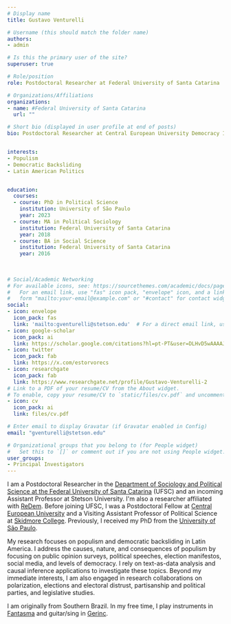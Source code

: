 ```yaml
---
# Display name
title: Gustavo Venturelli

# Username (this should match the folder name)
authors:
- admin

# Is this the primary user of the site?
superuser: true

# Role/position
role: Postdoctoral Researcher at Federal University of Santa Catarina

# Organizations/Affiliations
organizations:
- name: #Federal University of Santa Catarina
  url: ""

# Short bio (displayed in user profile at end of posts)
bio: Postdoctoral Researcher at Central European University Democracy Institute.


interests:
- Populism
- Democratic Backsliding
- Latin American Politics


education:
  courses:
  - course: PhD in Political Science
    institution: University of São Paulo
    year: 2023
  - course: MA in Political Sociology
    institution: Federal University of Santa Catarina
    year: 2018    
  - course: BA in Social Science
    institution: Federal University of Santa Catarina
    year: 2016
    
    
    
# Social/Academic Networking
# For available icons, see: https://sourcethemes.com/academic/docs/page-builder/#icons
#   For an email link, use "fas" icon pack, "envelope" icon, and a link in the
#   form "mailto:your-email@example.com" or "#contact" for contact widget.
social:
- icon: envelope
  icon_pack: fas
  link: 'mailto:gventurelli@stetson.edu'  # For a direct email link, use "mailto:test@example.org".
- icon: google-scholar
  icon_pack: ai
  link: https://scholar.google.com/citations?hl=pt-PT&user=DLHvD5wAAAAJ
- icon: twitter
  icon_pack: fab
  link: https://x.com/estorvorecs
- icon: researchgate
  icon_pack: fab
  link: https://www.researchgate.net/profile/Gustavo-Venturelli-2
# Link to a PDF of your resume/CV from the About widget.
# To enable, copy your resume/CV to `static/files/cv.pdf` and uncomment the lines below.
- icon: cv
  icon_pack: ai
  link: files/cv.pdf

# Enter email to display Gravatar (if Gravatar enabled in Config)
email: "gventurelli@stetson.edu"

# Organizational groups that you belong to (for People widget)
#   Set this to `[]` or comment out if you are not using People widget.
user_groups:
- Principal Investigators
---
```


I am a Postdoctoral Researcher in the [Department of Sociology and Political Science at the Federal University of Santa Catarina](https://ppgsp.posgrad.ufsc.br/) (UFSC) and an incoming Assistant Professor at Stetson University. I'm also a researcher affiliated with [ReDem](https://redem.tec.br/). Before joining UFSC, I was a Postdoctoral Fellow at [Central European University](https://globalforum.ceu.edu/gustavo-venturelli/) and a Visiting Assistant Professor of Political Science at [Skidmore College](https://www.skidmore.edu/political_science/index.php). Previously, I received my PhD from the [University of São Paulo](https://dcp.fflch.usp.br).

My research focuses on populism and democratic backsliding in Latin America. I address the causes, nature, and consequences of populism by focusing on public opinion surveys, political speeches, election manifestos, social media, and levels of democracy. I rely on text-as-data analysis and causal inference applications to investigate these topics. Beyond my immediate interests, I am also engaged in research collaborations on polarization, elections and electoral distrust, partisanship and political parties, and legislative studies.

I am originally from Southern Brazil. In my free time, I play instruments in [Fantasma](https://f4nt4sm4.bandcamp.com) and guitar/sing in [Gerinc](https://szegyenkazettak.bandcamp.com/album/reklam-ci).



